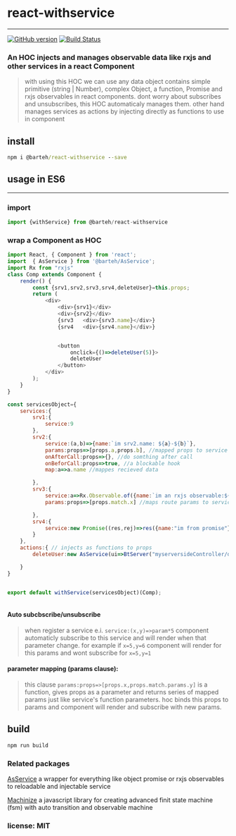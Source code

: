 # react-withservice
- - -

[![GitHub version](https://badge.fury.io/gh/barteh%2Freact-withservice.svg)](https://badge.fury.io/gh/barteh%2Freact-withservice) [![Build Status](https://travis-ci.org/barteh/react-withservice.svg?branch=master)](https://travis-ci.org/barteh/react-withservice)

###  An HOC injects and manages observable data like rxjs and other services in a react Component

> with using this HOC we can use any data object contains simple primitive (string | Number), complex Object, a function, Promise and rxjs observables in react components.
> dont worry about subscribes and unsubscribes, this HOC automaticaly manages them.
> other hand manages services as actions by injecting directly as functions to use in component






## install 
```cmd
npm i @barteh/react-withservice --save
```

## usage in ES6
***

### import

```js
import {withService} from @barteh/react-withservice

```

### wrap a Component as HOC

```js
import React, { Component } from 'react';
import  { AsService } from '@barteh/AsService';
import Rx from "rxjs"
class Comp extends Component {
    render() {
        const {srv1,srv2,srv3,srv4,deleteUser}=this.props;
        return (
            <div>
                <div>{srv1}</div>
                <div>{srv2}</div>
                {srv3   <div>{srv3.name}</div>}
                {srv4   <div>{srv4.name}</div>}


                <button 
                    onclick={()=>deleteUser(5)}>
                    deleteUser
                </button>
            </div>
        );
    }
}

const servicesObject={
    services:{
        srv1:{
            service:9
        },
        srv2:{
            service:(a,b)=>{name:`im srv2.name: ${a}-${b}`},
            params:props=>[props.a,props.b], //mapped props to service parameter
            onAfterCall:props=>{}, //do somthing after call 
            onBeforCall:props=>true, //a blockable hook
            map:a=>a.name //mappes recieved data

        },
        srv3:{
            service:a=>Rx.Observable.of({name:`im an rxjs observable:${a}`}),
            params:props=>[props.match.x] //maps route params to service

        },
        srv4:{
            service:new Promise((res,rej)=>res({name:"im from promise"}))
        }
    },
    actions:{ // injects as functions to props
        deleteUser:new AsService(ui=>BtServer("myserversideController/deleteuser",{userid:ui}))

    }
}


export default withService(servicesObject)(Comp);



``` 


#### Auto subcbscribe/unsubscribe
> when register a service e.i. `service:(x,y)=>param*5` component automaticly subscribe to this service and will render when that parameter change. for example if `x=5,y=6` 
component will render for this params and wont subscribe for `x=5,y=1`

#### parameter mapping (params clause):
> this clause `params:props=>[props.x,props.match.params.y]` is a function, gives props as a parameter and returns series of mapped params just like service's function parameters. hoc binds this props to params and component will render and subscribe with new params.


## build

```js
npm run build

```




### Related packages
[AsService](https://www.npmjs.com/package/@barteh/as-service) a wrapper for everything like object promise or rxjs observables to reloadable and injectable service

[Machinize](https://www.npmjs.com/package/@barteh/machinize) a javascript library for creating advanced finit state machine (fsm) with auto transition and observable machine




### license: MIT


